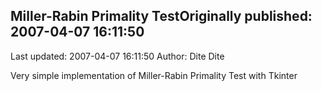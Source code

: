 ## Miller-Rabin Primality TestOriginally published: 2007-04-07 16:11:50 
Last updated: 2007-04-07 16:11:50 
Author: Dite Dite 
 
Very simple implementation of Miller-Rabin Primality Test with Tkinter